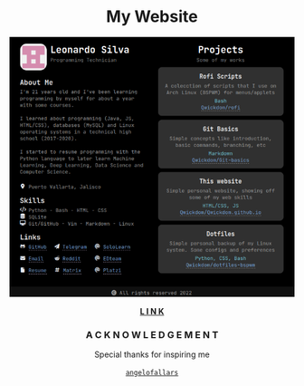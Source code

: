 <div align="center">

 # **My Website**

 ![Page](https://raw.githubusercontent.com/Qwickdom/Qwickdom.github.io/main/assets/png/Web.png) <br>

 [**L I N K**](https://qwickdom.github.io/)

 ### A C K N O W L E D G E M E N T

 Special thanks for inspiring me

 [`angelofallars`](https://github.com/angelofallars)

